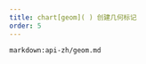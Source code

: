 ```yaml
---
title: chart[geom]( ) 创建几何标记
order: 5
---
```


<!-- ## chart\[geom\](options) 创建几何标记 -->

`markdown:api-zh/geom.md`
